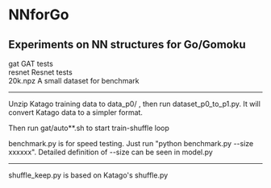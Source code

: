 # NNforGo
Experiments on NN structures for Go/Gomoku   
----------------------------------------------
gat         GAT tests    
resnet      Resnet tests    
20k.npz     A small dataset for benchmark   

----------------------------------------------
Unzip Katago training data to data_p0/ , then run dataset_p0_to_p1.py. It will convert Katago data to a simpler format.   

Then run gat/auto**.sh to start train-shuffle loop   

benchmark.py is for speed testing. Just run "python benchmark.py --size xxxxxx". Detailed definition of --size can be seen in model.py   

----------------------------------------------
shuffle_keep.py is based on Katago's shuffle.py
